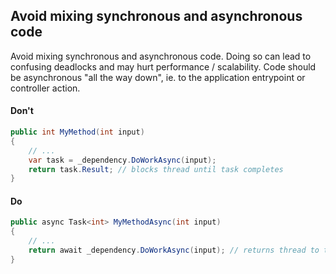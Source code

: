 ## Avoid mixing synchronous and asynchronous code

Avoid mixing synchronous and asynchronous code. Doing so can lead to confusing deadlocks and may hurt performance / scalability. Code should be asynchronous "all the way down", ie. to the application entrypoint or controller action.

#### Don't
```c#
public int MyMethod(int input) 
{
    // ...
    var task = _dependency.DoWorkAsync(input);
    return task.Result; // blocks thread until task completes
}
```

#### Do
```c#
public async Task<int> MyMethodAsync(int input)
{
    // ...
    return await _dependency.DoWorkAsync(input); // returns thread to threadpool while task completes
}
```